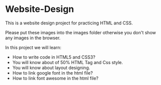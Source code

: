 # Website-Design

This is a website design project for practicing HTML and CSS.

Please put these images into the images folder otherwise you don't show any images in the browser.

In this project we will learn:

- How to write code in HTML5 and CSS3?
- You will know about of 50% HTML Tag and Css style.
- You will know about layout designing.
- How to link google font in the html file?
- How to link font awesome in the html file?
